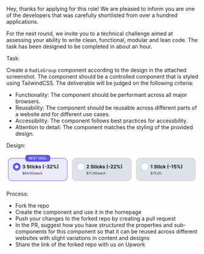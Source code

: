 Hey, thanks for applying for this role! We are pleased to inform you are one of the developers that was carefully shortlisted from over a hundred applications.

For the next round, we invite you to a technical challenge aimed at assessing your ability to write clean, functional, modular and lean code. The task has been designed to be completed in about an hour.

Task:

Create a `RadioGroup` component according to the design in the attached screenshot. The component should be a controlled component that is styled using TailwindCSS. The deliverable will be judged on the following criteria:

- Functionality: The component should be performant across all major browsers.
- Reusability: The component should be reusable across different parts of a website and for different use cases.
- Accessibility: The component follows best practices for accessbility.
- Attention to detail: The component matches the styling of the provided design.

Design:

![alt text](<CleanShot 2024-07-01 at 03.55.07@2x.png>)

Process:

- Fork the repo
- Create the component and use it in the homepage
- Push your changes to the forked repo by creating a pull request
- In the PR, suggest how you have structured the properties and sub-components for this component so that it can be reused across different websites with slight variations in content and designs
- Share the link of the forked repo with us on Upwork
